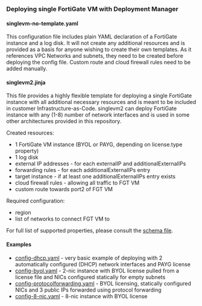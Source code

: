 ### Deploying single FortiGate VM with Deployment Manager

#### singlevm-no-template.yaml

This configuration file includes plain YAML declaration of a FortiGate instance and a log disk. It will not create any additional resources and is provided as a basis for anyone wishing to create their own templates. As it references VPC Networks and subnets, they need to be created before deploying the config file. Custom route and cloud firewall rules need to be added manually.

#### singlevm2.jinja
This file provides a highly flexible template for deploying a single FortiGate instance with all additional necessary resources and is meant to be included in customer Infrastructure-as-Code. singlevm2 can deploy FortiGate instance with any (1-8) number of network interfaces and is used in some other architectures provided in this repository.

Created resources:
- 1 FortiGate VM instance (BYOL or PAYG, depending on license.type property)
- 1 log disk
- external IP addresses - for each externalIP and additionalExternalIPs
- forwarding rules - for each additionalExternalIPs entry
- target instance - if at least one additionalExternalIPs entry exists
- cloud firewall rules - allowing all traffic to FGT VM
- custom route towards port2 of FGT VM

Required configuration:
- region
- list of networks to connect FGT VM to

For full list of supported properties, please consult the [schema file](singlevm2.jinja.schema).

#### Examples
- [config-dhcp.yaml](examples/config-dhcp.yaml) - very basic example of deploying with 2 automatically configured (DHCP) network interfaces and PAYG license
- [config-byol.yaml](examples/config-byol.yaml) - 2-nic instance with BYOL license pulled from a license file and NICs configured statically for empty subnets
- [config-protocolforwarding.yaml](examples/config-protocolforwarding.yaml) - BYOL licensing, statically configured NICs and 3 public IPs forwarded using protocol forwarding
- [config-8-nic.yaml](examples/config-8-nic.yaml) - 8-nic instance with BYOL license
